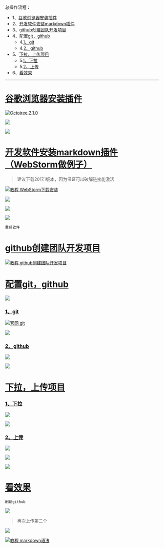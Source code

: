 总操作流程：
- 1、[谷歌浏览器安装插件](#github-01)
- 2、[开发软件安装markdown插件](#github-02)
- 3、[github创建团队开发项目](#github-03)
- 4、[配置git，github](#github-04)
    - 4.[1、git](#github-04-01)
    - 4.[2、github](#github-04-02)
- 5、[下拉，上传项目](#github-05)
    - 5.[1、下拉](#github-05-01)
    - 5.[2、上传](#github-05-02)
- 6、[看效果](#github-06)

----------

# <a name="github-01" href="#" >谷歌浏览器安装插件</a>

[![](https://img.shields.io/badge/Octotree-2.1.0-green.svg "Octotree 2.1.0")](https://pan.baidu.com/s/1D5XPzfVFZL3HBKYYbDku0g)


![](image/2-1.png)

![](image/2-2.png)

# <a name="github-02" href="#" >开发软件安装markdown插件（WebStorm做例子）</a>

> 建议下载2017.1版本，因为保证可以破解链接能激活

[![](https://img.shields.io/badge/教程-WebStorm下载安装-yellow.svg "教程 WebStorm下载安装")](https://github.com/OurNotes/CCN/blob/master/02.%E5%89%8D%E7%AB%AF/01.%E5%BC%80%E5%8F%91%E5%B7%A5%E5%85%B7/01.WebStorm%E7%9A%84%E4%B8%8B%E8%BD%BD%E5%AE%89%E8%A3%85.md)

![](image/2-3.png)

![](image/2-4.png)

![](image/2-5.png)

`重启软件`
# <a name="github-03" href="#" >github创建团队开发项目</a>

[![](https://img.shields.io/badge/教程-github创建团队开发项目-yellow.svg "教程 github创建团队开发项目")](https://github.com/OurNotes/CCN/blob/master/01.%E5%B7%A5%E5%85%B7/03.github/01.github%E4%B9%8B%E5%88%9B%E5%BB%BA%E5%9B%A2%E9%98%9F%E5%BC%80%E5%8F%91%E9%A1%B9%E7%9B%AE.md)

# <a name="github-04" href="#" >配置git，github</a>

![](image/2-6.png)

### <a name="github-04-01" href="#" >1、git</a>

[![](https://img.shields.io/badge/官网-git-red.svg "官网 git")](https://git-scm.com/)


![](image/2-7.png)

### <a name="github-04-02" href="#" >2、github</a>

![](image/2-8.png)

![](image/2-9.png)

# <a name="github-05" href="#" >下拉，上传项目</a>

### <a name="github-05-01" href="#" >1、下拉</q>

![](image/2-10.png)

![](image/2-11.png)

### <a name="github-05-02" href="#" >2、上传</q>

![](image/2-12.png)

![](image/2-13.png)

![](image/2-14.png)

# <a name="github-06" href="#" >看效果</a>

`刷新github`

![](image/2-15.png)

> 再次上传第二个

![](image/2-16.png)

[![](https://img.shields.io/badge/教程-markdown语法-yellow.svg "教程 markdown语法")](https://www.jianshu.com/p/0130ad32a08d)